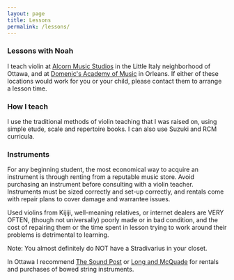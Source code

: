 ```yaml
---
layout: page
title: Lessons
permalink: /lessons/
---
```


### Lessons with Noah
I teach violin at [Alcorn Music Studios](http://www.alcornmusicstudios.com) in the Little Italy neighborhood of Ottawa, and at [Domenic's Academy of Music](http://domenicsmusic.ca) in Orleans.
If either of these locations would work for you or your child, please contact them to arrange a lesson time.

###  How I teach
I use the traditional methods of violin teaching that I was raised on, using simple etude, scale and repertoire books. I can also use Suzuki and RCM curricula.

### Instruments
For any beginning student, the most economical way to acquire an instrument is through renting from a reputable music store. Avoid purchasing an instrument before consulting with a violin teacher. Instruments must be sized correctly and set-up correctly, and rentals come with repair plans to cover damage and warrantee issues.

Used violins from Kijiji, well-meaning relatives, or internet dealers are VERY OFTEN, (though not universally) poorly made or in bad condition, and the cost of repairing them or the time spent in lesson trying to work around their problems is detrimental to learning.

Note: You almost definitely do NOT have a Stradivarius in your closet.

 In Ottawa I recommend [The Sound Post](https://www.thesoundpost.com/en/about/ottawa "Sound Post") or [Long and McQuade](https://www.long-mcquade.com/location/Ontario/Ottawa/ "Long and McQuade") for rentals and purchases of bowed string instruments.






 
